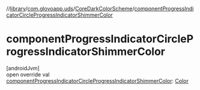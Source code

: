 //[library](../../../index.md)/[com.glovoapp.uds](../index.md)/[CoreDarkColorScheme](index.md)/[componentProgressIndicatorCircleProgressIndicatorShimmerColor](component-progress-indicator-circle-progress-indicator-shimmer-color.md)

# componentProgressIndicatorCircleProgressIndicatorShimmerColor

[androidJvm]\
open override val [componentProgressIndicatorCircleProgressIndicatorShimmerColor](component-progress-indicator-circle-progress-indicator-shimmer-color.md): [Color](https://developer.android.com/reference/kotlin/androidx/compose/ui/graphics/Color.html)
